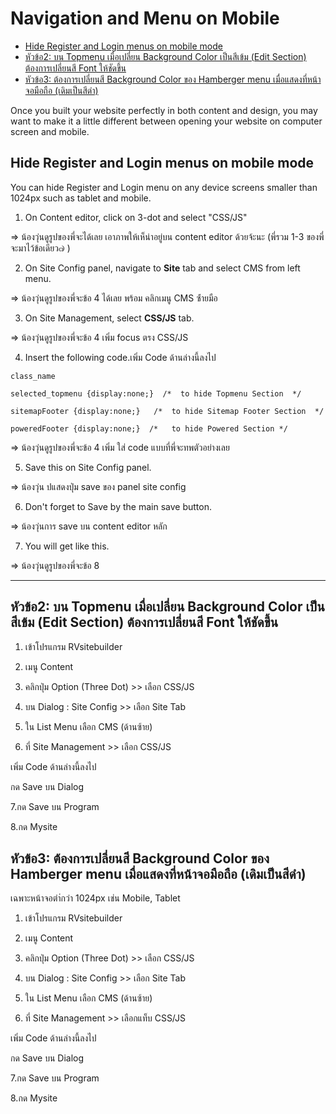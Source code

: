 # Navigation and Menu on Mobile

- [Hide Register and Login menus on mobile mode](#hide-register-and-login-menus-on-mobile-mode)
- [หัวข้อ2: บน Topmenu เมื่อเปลี่ยน Background Color เป็นสีเข้ม (Edit Section)  ต้องการเปลี่ยนสี Font ให้ชัดขึ้น](#หัวข้อ2-บน-topmenu-เมื่อเปลี่ยน-background-color-เป็นสีเข้ม-edit-section-ต้องการเปลี่ยนสี-font-ให้ชัดขึ้น)
- [หัวข้อ3: ต้องการเปลี่ยนสี  Background Color ของ Hamberger menu เมื่อแสดงที่หน้าจอมือถือ (เดิมเป็นสีดำ)](#หัวข้อ3-ต้องการเปลี่ยนสี-background-color-ของ-hamberger-menu-เมื่อแสดงที่หน้าจอมือถือ-เดิมเป็นสีดำ)

Once you built your website perfectly in both content and design, you may want to make it a little different between opening your website on computer screen and mobile. 


## Hide Register and Login menus on mobile mode

You can hide Register and Login menu on any device screens smaller than 1024px such as tablet and mobile.

1. On Content editor, click on 3-dot and select "CSS/JS"
   
=> น้องวุ่นดูรูปของพี่จะได้เลย เอาภาพให้เห็น่าอยู่บน content editor ด้วยจ้ะนะ (พี่รวม 1-3 ของพี่จะมาไว้ข้อเดียว๗ )

2. On Site Config panel, navigate to **Site** tab and select CMS from left menu. 

=> น้องวุ่นดูรูปของพี่จะข้อ 4 ได้เลย พร้อม คลิกเมนู CMS ซ้่ายมือ

3. On Site Management, select **CSS/JS** tab. 

=> น้องวุ่นดูรูปของพี่จะข้อ 4 เพิ่ม focus ตรง CSS/JS

4. Insert the following code.เพิ่ม Code ด้านล่างนี้ลงไป 

<style> 

@media only screen and (max-width:1024px) { 
  .top_login  { display:none; }     

   /*class_name*/ 
} 

</style> 

    class_name

    selected_topmenu {display:none;}  /*  to hide Topmenu Section  */ 

    sitemapFooter {display:none;}   /*  to hide Sitemap Footer Section  */ 

    poweredFooter {display:none;}  /*   to hide Powered Section */ 
    
=> น้องวุ่นดูรูปของพี่จะข้อ 4 เพิ่ม ใส่ code แบบที่พี่จะทพตัวอย่างเลย


5. Save this on Site Config panel.

=> น้องวุ่น ปแสดงปุ่ม save ของ panel site config

6. Don't forget to Save by the main save button.

=> น้องวุ่นการ save บน content editor หลัก

7. You will get like this.

=> น้องวุ่นดูรูปของพี่จะข้อ 8


------------------------------------------------------------------------------------------------


## หัวข้อ2: บน Topmenu เมื่อเปลี่ยน Background Color เป็นสีเข้ม (Edit Section)  ต้องการเปลี่ยนสี Font ให้ชัดขึ้น 

 

1. เข้าโปรแกรม RVsitebuilder  

2. เมนู Content 

3. คลิกปุ่ม Option (Three Dot) >> เลือก CSS/JS 

4. บน Dialog : Site Config >> เลือก Site Tab  

5. ใน List Menu เลือก CMS (ด้านซ้าย) 

6. ที่ Site Management >> เลือก CSS/JS 

เพิ่ม Code ด้านล่างนี้ลงไป  

<style> 

nav#topmenu a { color: #a9a9a9 !important; } 

</style> 

กด Save บน Dialog 

7.กด Save บน Program 

8.กด Mysite 

 

## หัวข้อ3: ต้องการเปลี่ยนสี  Background Color ของ Hamberger menu เมื่อแสดงที่หน้าจอมือถือ (เดิมเป็นสีดำ) 

เฉพาะหน้าจอตำ่กว่า 1024px  เช่น Mobile, Tablet  

               

1. เข้าโปรแกรม RVsitebuilder  

2. เมนู Content 

3. คลิกปุ่ม Option (Three Dot) >> เลือก CSS/JS 

4. บน Dialog : Site Config >> เลือก Site Tab  

 

5. ใน List Menu เลือก CMS (ด้านซ้าย) 

6. ที่ Site Management >> เลือกแท็บ CSS/JS 

เพิ่ม Code ด้านล่างนี้ลงไป 

<style> 

@media only screen and (max-width:1024px) { 

.uk-navbar {background-color: #501a00; color: #fff;}  /* background Logo Section */ 

.uk-offcanvas-bar { background: #501a00;} 

html:not(.uk-touch) .uk-nav-offcanvas > li > a:hover { 

                background: #00000030; color: #ffffff; 

} 

} 

</style> 

 

กด Save บน Dialog 

7.กด Save บน Program 

8.กด Mysite 

 

 